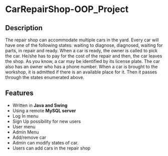 # CarRepairShop-OOP_Project
## Description
The repair shop can accommodate multiple cars in the yard. Every car will have one of the following
  states: waiting to diagnose, diagnosed, waiting for parts, in repair and ready.
  When a car is ready, the owner is called to pick the car. 
  He/she has to pay for the cost of the repair and then, the car leaves the shop.
	As you know, a car may be identified by its license plate. The car also has an owner who has a phone number. 
	When a car is brought to the workshop, it is admitted if there is an available place for it. Then it passes through the states enumerated above.
## Features
*	Written in **Java and Swing**
*	Using a remote **MySQL server**
*	Log In menu
*	Sign Up possibility for new users
*	User menu
*	Admin Menu
*	Add/remove car
*	Admin can modify states of car.
*	Users can add cars in the repair shop
